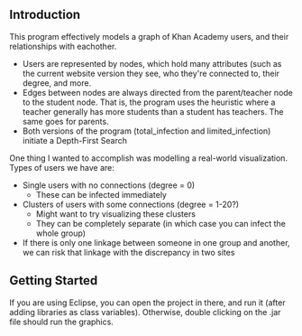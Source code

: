 ## Introduction

This program effectively models a graph of Khan Academy users, and their relationships with eachother. 
* Users are represented by nodes, which hold many attributes (such as the current website version they see, who they're connected to, their degree, and more.
* Edges between nodes are always directed from the parent/teacher node to the student node. That is, the program uses the heuristic where a teacher generally has more students than a student has teachers. The same goes for parents.
* Both versions of the program (total_infection and limited_infection) initiate a Depth-First Search 

One thing I wanted to accomplish was modelling a real-world visualization. Types of users we have are: 
* Single users with no connections (degree = 0) 
    * These can be infected immediately
* Clusters of users with some connections (degree = 1-20?)
    * Might want to try visualizing these clusters
    * They can be completely separate (in which case you can infect the whole group)
* If there is only one linkage between someone in one group and another, 
 we can risk that linkage with the discrepancy in two sites

## Getting Started
If you are using Eclipse, you can open the project in there, and run it (after adding libraries as class variables).
Otherwise, double clicking on the .jar file should run the graphics. 
